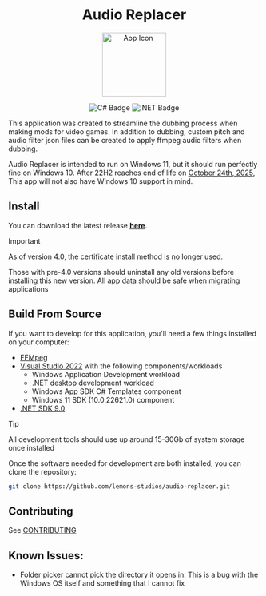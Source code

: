 <h1 align="center">Audio Replacer</h1>

<p align="center">
<img alt="App Icon" src="https://raw.githubusercontent.com/lemons-studios/audio-replacer/refs/heads/main/Assets/AppIcon.ico" width="128">
</p>
<p align="center">
  <img src="https://img.shields.io/badge/c%23-%23239120.svg?style=for-the-badge&logo=csharp&logoColor=white" alt="C# Badge">
  <img src="https://img.shields.io/badge/.NET-5C2D91?style=for-the-badge&logo=.net&logoColor=white" alt=".NET Badge">
</p>

This application was created to streamline the dubbing process when making mods for video games. In addition to dubbing, custom pitch and audio filter json files can be created to apply ffmpeg audio filters when dubbing.

Audio Replacer is intended to run on Windows 11, but it should run perfectly fine on Windows 10. After 22H2 reaches end of life on [October 24th, 2025](https://learn.microsoft.com/en-us/lifecycle/products/windows-10-home-and-pro), This app will not also have Windows 10 support in mind.
## Install
You can download the latest release [**here**](https://github.com/lemons-studios/audio-replacer-2/releases/latest).

> [!IMPORTANT]
>
> As of version 4.0, the certificate install method is no longer used. 
>
> Those with pre-4.0 versions should uninstall any old versions before installing this new version. All app data should be safe when migrating applications 

## Build From Source
If you want to develop for this application, you'll need a few things installed on your computer:
- [FFMpeg](https://ffmpeg.org)
- [Visual Studio 2022](https://visualstudio.microsoft.com/vs/) with the following components/workloads
     - Windows Application Development workload
     - .NET desktop development workload
     - Windows App SDK C# Templates component
     - Windows 11 SDK (10.0.22621.0) component
- [.NET SDK 9.0](https://dotnet.microsoft.com/en-us/download)
> [!TIP]
>
> All development tools should use up around 15-30Gb of system storage once installed

Once the software needed for development are both installed, you can clone the repository:
```sh
git clone https://github.com/lemons-studios/audio-replacer.git
```
## Contributing
See [CONTRIBUTING](https://github.com/lemons-studios/audio-replacer/blob/main/CONTRIBUTING.md)

## Known Issues:
- Folder picker cannot pick the directory it opens in. This is a bug with the Windows OS itself and something that I cannot fix